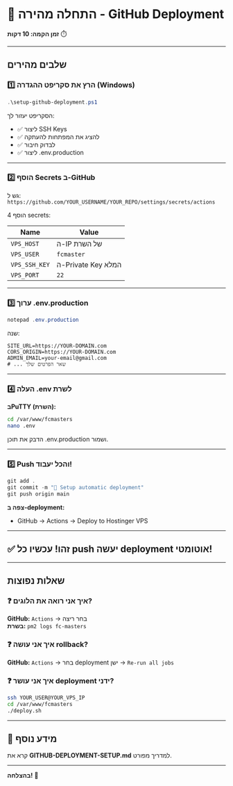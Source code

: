 # 🚀 התחלה מהירה - GitHub Deployment

**זמן הקמה: 10 דקות** ⏱️

---

## שלבים מהירים

### 1️⃣ הרץ את סקריפט ההגדרה (Windows)

```powershell
.\setup-github-deployment.ps1
```

הסקריפט יעזור לך:
- ✅ ליצור SSH Keys
- ✅ להציג את המפתחות להעתקה
- ✅ לבדוק חיבור
- ✅ ליצור .env.production

---

### 2️⃣ הוסף Secrets ב-GitHub

גש ל: `https://github.com/YOUR_USERNAME/YOUR_REPO/settings/secrets/actions`

הוסף 4 secrets:

| Name | Value |
|------|-------|
| `VPS_HOST` | ה-IP של השרת |
| `VPS_USER` | `fcmaster` |
| `VPS_SSH_KEY` | ה-Private Key המלא |
| `VPS_PORT` | `22` |

---

### 3️⃣ ערוך .env.production

```powershell
notepad .env.production
```

שנה:
```env
SITE_URL=https://YOUR-DOMAIN.com
CORS_ORIGIN=https://YOUR-DOMAIN.com
ADMIN_EMAIL=your-email@gmail.com
# ... שאר הפרטים שלך
```

---

### 4️⃣ העלה .env לשרת

**בPuTTY (השרת):**
```bash
cd /var/www/fcmasters
nano .env
```

הדבק את תוכן .env.production ושמור.

---

### 5️⃣ Push והכל יעבוד!

```powershell
git add .
git commit -m "🚀 Setup automatic deployment"
git push origin main
```

**צפה ב-deployment:**
- GitHub → Actions → Deploy to Hostinger VPS

---

## ✅ זהו! עכשיו כל push יעשה deployment אוטומטי!

---

## שאלות נפוצות

### ❓ איך אני רואה את הלוגים?
**GitHub:** `Actions` → בחר ריצה  
**בשרת:** `pm2 logs fc-masters`

### ❓ איך אני עושה rollback?
**GitHub:** `Actions` → בחר deployment ישן → `Re-run all jobs`

### ❓ איך אני עושר deployment ידני?
```bash
ssh YOUR_USER@YOUR_VPS_IP
cd /var/www/fcmasters
./deploy.sh
```

---

## 📖 מידע נוסף

קרא את **GITHUB-DEPLOYMENT-SETUP.md** למדריך מפורט.

---

**בהצלחה!** 🎉

